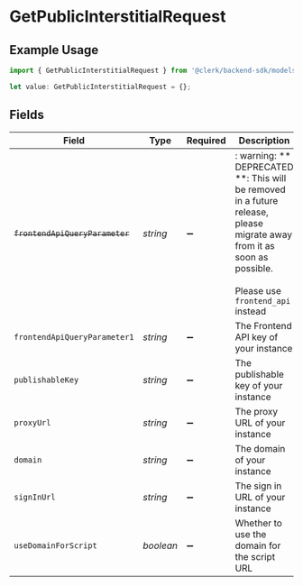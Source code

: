 # GetPublicInterstitialRequest

## Example Usage

```typescript
import { GetPublicInterstitialRequest } from '@clerk/backend-sdk/models/operations';

let value: GetPublicInterstitialRequest = {};
```

## Fields

| Field                           | Type      | Required           | Description                                                                                                                                                        |
| ------------------------------- | --------- | ------------------ | ------------------------------------------------------------------------------------------------------------------------------------------------------------------ |
| ~~`frontendApiQueryParameter`~~ | _string_  | :heavy_minus_sign: | : warning: ** DEPRECATED **: This will be removed in a future release, please migrate away from it as soon as possible.<br/><br/>Please use `frontend_api` instead |
| `frontendApiQueryParameter1`    | _string_  | :heavy_minus_sign: | The Frontend API key of your instance                                                                                                                              |
| `publishableKey`                | _string_  | :heavy_minus_sign: | The publishable key of your instance                                                                                                                               |
| `proxyUrl`                      | _string_  | :heavy_minus_sign: | The proxy URL of your instance                                                                                                                                     |
| `domain`                        | _string_  | :heavy_minus_sign: | The domain of your instance                                                                                                                                        |
| `signInUrl`                     | _string_  | :heavy_minus_sign: | The sign in URL of your instance                                                                                                                                   |
| `useDomainForScript`            | _boolean_ | :heavy_minus_sign: | Whether to use the domain for the script URL                                                                                                                       |
